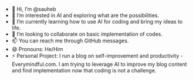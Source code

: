 - 👋 Hi, I’m @sauheb
- 👀 I’m interested in AI and exploring what are the possibilities.
- 🌱 I’m currently learning how to use AI for coding and bring my ideas to life.
- 💞️ I’m looking to collaborate on basic implementation of codes.
- 📫 You can reach me through GitHub messages.
- 😄 Pronouns: He/Him
- ⚡ Personal Project: I run a blog on self-improvement and productivity - Everymindful.com. I am trying to leverage AI to improve my blog content and find implementation now that coding is not a challenge.

<!---
sauheb/sauheb is a ✨ special ✨ repository because its `README.md` (this file) appears on your GitHub profile.
You can click the Preview link to take a look at your changes.
--->
